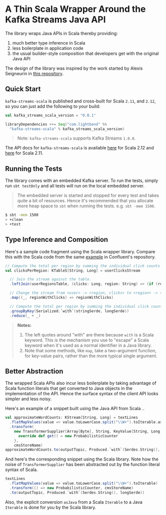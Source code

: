 # A Thin Scala Wrapper Around the Kafka Streams Java API

The library wraps Java APIs in Scala thereby providing:

1. much better type inference in Scala
2. less boilerplate in application code
3. the usual builder-style composition that developers get with the original Java API

The design of the library was inspired by the work started by Alexis Seigneurin in [this repository](https://github.com/aseigneurin/kafka-streams-scala). 

## Quick Start

`kafka-streams-scala` is published and cross-built for Scala `2.11`, and `2.12`, so you can just add the following to your build:

```scala
val kafka_streams_scala_version = "0.0.1"

libraryDependencies ++= Seq("com.lightbend" %%
  "kafka-streams-scala" % kafka_streams_scala_version)
```

> Note: `kafka-streams-scala` supports Kafka Streams `1.0.0`.

The API docs for `kafka-streams-scala` is available [here](https://developer.lightbend.com/docs/api/kafka-streams-scala/2.12) for Scala 2.12 and [here](https://developer.lightbend.com/docs/api/kafka-streams-scala/2.11) for Scala 2.11.

## Running the Tests

The library comes with an embedded Kafka server. To run the tests, simply run `sbt testOnly` and all tests will run on the local embedded server.

> The embedded server is started and stopped for every test and takes quite a bit of resources. Hence it's recommended that you allocate more heap space to `sbt` when running the tests. e.g. `sbt -mem 1500`.

```bash
$ sbt -mem 1500
> +clean
> +test
```

## Type Inference and Composition

Here's a sample code fragment using the Scala wrapper library. Compare this with the Scala code from the same [example](https://github.com/confluentinc/kafka-streams-examples/blob/4.0.0-post/src/test/scala/io/confluent/examples/streams/StreamToTableJoinScalaIntegrationTest.scala) in Confluent's repository.

```scala
// Compute the total per region by summing the individual click counts per region.
val clicksPerRegion: KTableS[String, Long] = userClicksStream

  // Join the stream against the table.
  .leftJoin(userRegionsTable, (clicks: Long, region: String) => (if (region == null) "UNKNOWN" else region, clicks))

  // Change the stream from <user> -> <region, clicks> to <region> -> <clicks>
  .map((_, regionWithClicks) => regionWithClicks)

  // Compute the total per region by summing the individual click counts per region.
  .groupByKey(Serialized.`with`(stringSerde, longSerde))
  .reduce(_ + _)
```

> **Notes:** 
> 
> 1. The left quotes around "with" are there because `with` is a Scala keyword. This is the mechanism you use to "escape" a Scala keyword when it's used as a normal identifier in a Java library.
> 2. Note that some methods, like `map`, take a two-argument function, for key-value pairs, rather than the more typical single argument.

## Better Abstraction

The wrapped Scala APIs also incur less boilerplate by taking advantage of Scala function literals that get converted to Java objects in the implementation of the API. Hence the surface syntax of the client API looks simpler and less noisy.

Here's an example of a snippet built using the Java API from Scala ..

```scala
val approximateWordCounts: KStream[String, Long] = textLines
  .flatMapValues(value => value.toLowerCase.split("\\W+").toIterable.asJava)
  .transform(
    new TransformerSupplier[Array[Byte], String, KeyValue[String, Long]] {
      override def get() = new ProbabilisticCounter
    },
    cmsStoreName)
approximateWordCounts.to(outputTopic, Produced.`with`(Serdes.String(), longSerde))
```

And here's the corresponding snippet using the Scala library. Note how the noise of `TransformerSupplier` has been abstracted out by the function literal syntax of Scala.

```scala
textLines
  .flatMapValues(value => value.toLowerCase.split("\\W+").toIterable)
  .transform(() => new ProbabilisticCounter, cmsStoreName)
  .to(outputTopic, Produced.`with`(Serdes.String(), longSerde))
```

Also, the explicit conversion `asJava` from a Scala `Iterable` to a Java `Iterable` is done for you by the Scala library.
